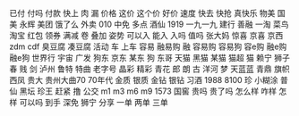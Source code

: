 已付
付吗
付款
快上
肉
漏
价格
这价
这个价
好价
速度
快去
快抢
真快乐
物美
国美
永辉
美团
饿了么
外卖
010
中免
多点
酒仙
1919
一九一九
建行
善融
一淘
菜鸟
淘宝
红包
领券
满减
卷
叠加
姿势
可以入
能入
入吗
值吗
张大妈
惊喜
京喜
京西
zdm
cdf
臭豆腐
凑豆腐
活动
车
上车
容易
融易购
融
容易购
容易狗
容e购
融e购
融e狗
世界行
宇宙
广发
狗东
京东
某东
狗
东哥
天猫
黑猫
某猫
猫超
猫
赖宁
狮子
春
贱
剑
泸州
鲁特
特曲
老字号
晶彩
精彩
青花
郎
朗
古
洋河
梦
天蓝蓝
青鼎
旗帜
西凤
贵大
贵州大曲70
70年代
金质
银质
金钻
银钻
习酒
1988
8100
珍
小糊涂
普仙
黑坛
珍王
赶紧
撸
公交
m1
m3
m6
m9
1573
国窖
贵吗
贵了吗
怎么样
咋样
怎样
可以吗
到手
深免
狮宁
分享
一单
两单
三单
